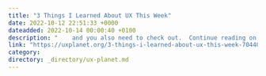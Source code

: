 ```yaml
---
title: "3 Things I Learned About UX This Week"
date: 2022-10-12 22:51:33 +0000
dateadded: 2022-10-14 00:00:40 +0100
description: "    and you also need to check out.  Continue reading on UX Planet »  "
link: "https://uxplanet.org/3-things-i-learned-about-ux-this-week-7044097d4125?source=rss----819cc2aaeee0---4"
category:
directory: _directory/ux-planet.md
---
```

